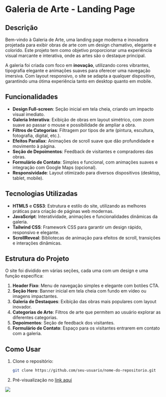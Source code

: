 # Galeria de Arte - Landing Page

## Descrição

Bem-vindo à Galeria de Arte, uma landing page moderna e inovadora projetada para exibir obras de arte com um design chamativo, elegante e colorido. Este projeto tem como objetivo proporcionar uma experiência visual marcante e interativa, onde as artes são o destaque principal.

A galeria foi criada com foco em **inovação**, utilizando cores vibrantes, tipografia elegante e animações suaves para oferecer uma navegação imersiva. Com layout responsivo, o site se adapta a qualquer dispositivo, garantindo uma ótima experiência tanto em desktop quanto em mobile.

## Funcionalidades

- **Design Full-screen**: Seção inicial em tela cheia, criando um impacto visual imediato.
- **Galeria Interativa**: Exibição de obras em layout simétrico, com zoom suave ao passar o mouse e possibilidade de ampliar a obra.
- **Filtros de Categorias**: Filtragem por tipos de arte (pintura, escultura, fotografia, digital, etc.).
- **Efeitos Parallax**: Animações de scroll suave que dão profundidade e movimento à página.
- **Seção de Depoimentos**: Feedback de visitantes e compradores das obras.
- **Formulário de Contato**: Simples e funcional, com animações suaves e integração com Google Maps (opcional).
- **Responsividade**: Layout otimizado para diversos dispositivos (desktop, tablet, mobile).

## Tecnologias Utilizadas

- **HTML5** e **CSS3**: Estrutura e estilo do site, utilizando as melhores práticas para criação de páginas web modernas.
- **JavaScript**: Interatividade, animações e funcionalidades dinâmicas da galeria.
- **Tailwind CSS**: Framework CSS para garantir um design rápido, responsivo e elegante.
- **ScrollReveal**: Bibliotecas de animação para efeitos de scroll, transições e interações dinâmicas.
  
## Estrutura do Projeto

O site foi dividido em várias seções, cada uma com um design e uma função específica:

1. **Header Fixo**: Menu de navegação simples e elegante com botões CTA.
2. **Seção Hero**: Banner inicial em tela cheia com fundo em vídeo ou imagens impactantes.
3. **Galeria de Destaques**: Exibição das obras mais populares com layout inovador.
4. **Categorias de Arte**: Filtros de arte que permitem ao usuário explorar as diferentes categorias.
5. **Depoimentos**: Seção de feedback dos visitantes.
6. **Formulário de Contato**: Espaço para os visitantes entrarem em contato com a galeria.

## Como Usar

1. Clone o repositório:
   ```bash
   git clone https://github.com/seu-usuario/nome-do-repositorio.git

2. Pré-visualização no [link aqui](https://artplex.netlify.app/)

![](https://github.com/MOISES-DARLAN/ArtPlext/blob/main/Screenshot%202024-10-12%20153823.png)
